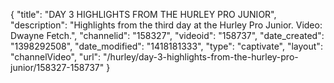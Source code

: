 {
    "title": "DAY 3 HIGHLIGHTS FROM THE HURLEY PRO JUNIOR",
    "description": "Highlights from the third day at the Hurley Pro Junior. Video: Dwayne Fetch.",
    "channelid": "158327",
    "videoid": "158737",
    "date_created": "1398292508",
    "date_modified": "1418181333",
    "type": "captivate",
    "layout": "channelVideo",
    "url": "\/hurley\/day-3-highlights-from-the-hurley-pro-junior\/158327-158737"
}
